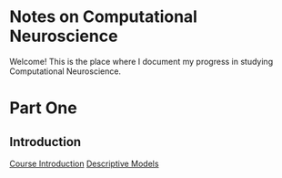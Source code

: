 # Notes on Computational Neuroscience
Welcome! This is the place where I document my progress in studying Computational Neuroscience.

# Part One
## Introduction
[Course Introduction](module1/introduction/introduction.md)
[Descriptive Models](module1/introduction/descriptive_models.md)
